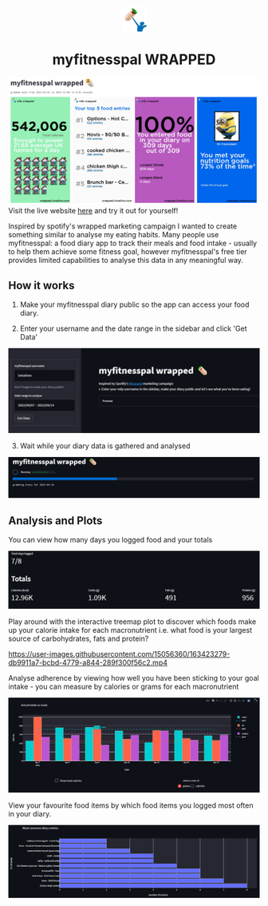  <div align="center">
 <img align="center" alt="Ismail's LinkedIN" width="50px" src="app/images/mfp-icon.png" /> <h1><b>myfitnesspal WRAPPED</b></h1>
 </div>

![cards](app/images/card_preview.png)
Visit the live website [here](https://wrapped.ismailmo.com) and try it out for yourself!

Inspired by spotify's wrapped marketing campaign I wanted to create something similar to analyse my eating habits. Many people use myfitnesspal: a food diary app to track their meals and food intake - usually to help them achieve some fitness goal, however myfitnesspal's free tier provides limited capabilities to analyse this data in any meaningful way.

## How it works
1. Make your myfitnesspal diary public so the app can access your food diary.

2. Enter your username and the date range in the sidebar and click 'Get Data'

![enter details](app/images/start-page.png)

3. Wait while your diary data is gathered and analysed

![diary scraping](app/images/loading-diary.png)


## Analysis and Plots

You can view how many days you logged food and your totals

![total intake](app/images/totals.png)

Play around with the interactive treemap plot to discover which foods make up your calorie intake for each macronutrient i.e. what food is your largest source of carbohydrates, fats and protein?

https://user-images.githubusercontent.com/15056360/163423279-db9911a7-bcbd-4779-a844-289f300f56c2.mp4

Analyse adherence by viewing how well you have been sticking to your goal intake - you can measure by calories or grams for each macronutrient

![adherence measure](app/images/goals-v-intake.png)

View your favourite food items by which food items you logged most often in your diary.

![most common foods](app/images/most-common.png)


